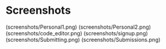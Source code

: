 # Screenshots

(screenshots/Personal1.png)
(screenshots/Personal2.png)
(screenshots/code_editor.png)
(screenshots/signup.png)
(screenshots/Submitting.png)
(screenshots/Submissions.png)

